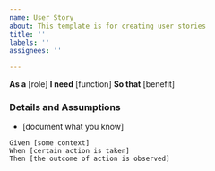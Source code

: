 ```yaml
---
name: User Story
about: This template is for creating user stories
title: ''
labels: ''
assignees: ''

---
```


**As a** [role]
**I need** [function]
**So that** [benefit]

### Details and Assumptions
* [document what you know]

```gherkin
Given [some context]
When [certain action is taken]
Then [the outcome of action is observed]
```
